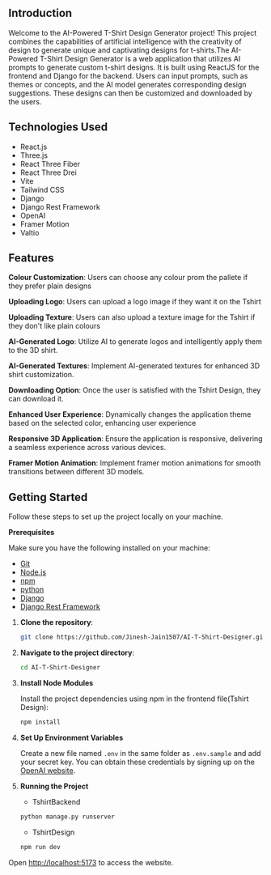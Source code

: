 ## Introduction

Welcome to the AI-Powered T-Shirt Design Generator project! This project combines the capabilities of artificial intelligence with the creativity of design to generate unique and captivating designs 
for t-shirts.The AI-Powered T-Shirt Design Generator is a web application that utilizes AI prompts to generate custom t-shirt designs. It is built using ReactJS for the frontend and Django for the 
backend. Users can input prompts, such as themes or concepts, and the AI model generates corresponding design suggestions. These designs can then be customized and downloaded by the users.

## Technologies Used

- React.js
- Three.js
- React Three Fiber
- React Three Drei
- Vite
- Tailwind CSS
- Django
- Django Rest Framework
- OpenAI
- Framer Motion
- Valtio

## Features

**Colour Customization**: Users can choose any colour prom the pallete if they prefer plain designs

**Uploading Logo**: Users can upload a logo image if they want it on the Tshirt

**Uploading Texture**: Users can also upload a texture image for the Tshirt if they don't like plain colours

**AI-Generated Logo**: Utilize AI to generate logos and intelligently apply them to the 3D shirt.

**AI-Generated Textures**: Implement AI-generated textures for enhanced 3D shirt customization.

**Downloading Option**: Once the user is satisfied with the Tshirt Design, they can download it.

**Enhanced User Experience**: Dynamically changes the application theme based on the selected color, enhancing user experience

**Responsive 3D Application**: Ensure the application is responsive, delivering a seamless experience across various devices.

**Framer Motion Animation**: Implement framer motion animations for smooth transitions between different 3D models.

## Getting Started

Follow these steps to set up the project locally on your machine.

**Prerequisites**

Make sure you have the following installed on your machine:

- [Git](https://git-scm.com/)
- [Node.js](https://nodejs.org/en)
- [npm](https://www.npmjs.com/)
- [python](https://www.python.org/)
- [Django](https://www.djangoproject.com/)
- [Django Rest Framework](https://www.django-rest-framework.org/)

1. **Clone the repository**:
   ```bash
   git clone https://github.com/Jinesh-Jain1507/AI-T-Shirt-Designer.git

2. **Navigate to the project directory**:
   ```bash
   cd AI-T-Shirt-Designer

3. **Install  Node Modules**

   Install the project dependencies using npm in the frontend file(Tshirt Design):
      ```bash
      npm install
      ```

5. **Set Up Environment Variables**

   Create a new file named `.env` in the same folder as `.env.sample` and add your secret key. You can obtain these credentials by signing up on the [OpenAI website](https://openai.com/).

6. **Running the Project**

   - TshirtBackend
   ```bash
   python manage.py runserver
   ```
   - TshirtDesign
   ```bash
   npm run dev
   ```

Open [http://localhost:5173](http://localhost:5173) to access the website.

